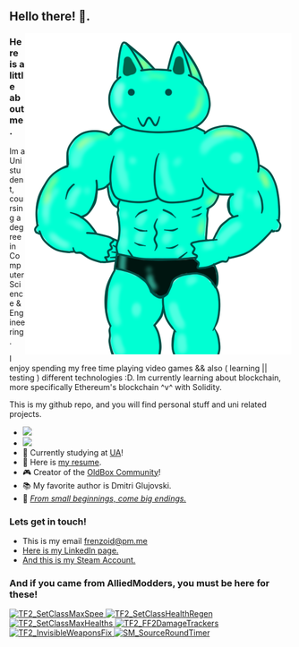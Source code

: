 ## Hello there! 👋.

<img src="https://raw.githubusercontent.com/Frenzoid/Frenzoid/master/assets/bruhh2.png" align="right" alt="Muscle Cat Wins Again!" title="Muscle Cat Wins Again!">

### Here is a little about me.
Im a Uni student, coursing a degree in Computer Science & Engineering.

I enjoy spending my free time playing video games && also ( learning || testing ) different technologies :D. Im currently learning about blockchain, more specifically Ethereum's blockchain ^v^ with Solidity.

This is my github repo, and you will find personal stuff and uni related projects.
- ![](https://komarev.com/ghpvc/?username=Frenzoid&color=684dac )
- <a href="https://www.codewars.com/users/Frenzoid">
    <img src="https://www.codewars.com/users/Frenzoid/badges/micro" />
  </a>
- 📖 Currently studying at [UA][uni]!
- 📜 Here is [my resume][website].
- 🎮 Creator of the [OldBox Community][ob]!
- 📚 My favorite author is Dmitri Glujovski.
- 🎵 <i><a href="https://www.youtube.com/watch?v=dbmf7aLU2fE">From small beginnings, come big endings.</a></i>


### Lets get in touch!
- This is my email [frenzoid@pm.me][email]
- [Here is my LinkedIn page.][linkedin]
- [And this is my Steam Account.][steam]


### And if you came from AlliedModders, you must be here for these!
<div>
    <a href="https://github.com/Frenzoid/TF2_SetClassMaxSpeed">
        <img width="49%" alt="TF2_SetClassMaxSpee" src="https://github-readme-stats.vercel.app/api/pin?username=Frenzoid&repo=TF2_SetClassMaxSpeed&hide_border=true&theme=react"/>
    </a>
    <a href="https://github.com/Frenzoid/TF2_SetClassHealthRegen">
        <img width="49%" alt="TF2_SetClassHealthRegen" src="https://github-readme-stats.vercel.app/api/pin?username=Frenzoid&repo=TF2_SetClassHealthRegen&hide_border=true&theme=react" />
    </a>
    <a href="https://github.com/Frenzoid/TF2_SetClassMaxHealth">
        <img width="49%" alt="TF2_SetClassMaxHealths" src="https://github-readme-stats.vercel.app/api/pin?username=Frenzoid&repo=TF2_SetClassMaxHealth&hide_border=true&theme=react" />
    </a>
    <a href="https://github.com/Frenzoid/TF2_FF2DamageTracker">
        <img width="49%" alt="TF2_FF2DamageTrackers" src="https://github-readme-stats.vercel.app/api/pin?username=Frenzoid&repo=TF2_FF2DamageTracker&hide_border=true&theme=react" />
    </a>
    <a href="https://github.com/Frenzoid/TF2_InvisibleWeaponsFix">
        <img width="49%" alt="TF2_InvisibleWeaponsFix" src="https://github-readme-stats.vercel.app/api/pin?username=Frenzoid&repo=TF2_InvisibleWeaponsFix&hide_border=true&theme=react" />
    </a>
    <a href="https://github.com/Frenzoid/SM_SourceRoundTimer">
        <img width="49%" alt="SM_SourceRoundTimer" src="https://github-readme-stats.vercel.app/api/pin?username=Frenzoid&repo=SM_SourceRoundTimer&hide_border=true&theme=algolia"/>
    </a>
</div>

[uni]: https://www.ua.es/
[website]: https://frenzoid.github.io/Frenzoid/
[steam]: https://steamcommunity.com/id/MrFren
[linkedin]: https://www.linkedin.com/in/elvi-mihai-sabau-8a6251158/
[email]: mailto:frenzoid@pm.me
[ob]: https://oldbox.cloud/
